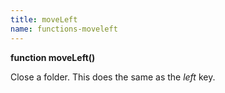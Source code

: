```yaml
---
title: moveLeft
name: functions-moveleft
---
```


**function moveLeft()**

Close a folder. This does the same as the *left* key.

